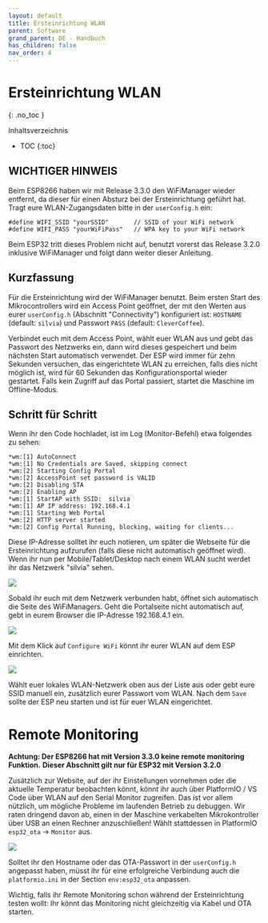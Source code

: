 ```yaml
---
layout: default
title: Ersteinrichtung WLAN
parent: Software
grand_parent: DE - Handbuch
has_children: false
nav_order: 4
---
```



# Ersteinrichtung WLAN
{: .no_toc }

Inhaltsverzeichnis

* TOC
{:toc}


## WICHTIGER HINWEIS

Beim ESP8266 haben wir mit Release 3.3.0 den WiFiManager wieder entfernt, da dieser für einen Absturz bei der Ersteinrichtung geführt hat. Tragt eure WLAN-Zugangsdaten bitte in der `userConfig.h` ein:

```
#define WIFI_SSID "yourSSID"       // SSID of your WiFi network
#define WIFI_PASS "yourWiFiPass"   // WPA key to your WiFi network
```

Beim ESP32 tritt dieses Problem nicht auf, benutzt vorerst das Release 3.2.0 inklusive WiFiManager und folgt dann weiter dieser Anleitung.


## Kurzfassung

Für die Ersteinrichtung wird der WiFiManager benutzt. Beim ersten Start des Mikrocontrollers wird ein Access Point geöffnet, der mit den Werten aus eurer `userConfig.h` (Abschnitt "Connectivity") konfiguriert ist: `HOSTNAME` (default: `silvia`) und Passwort `PASS` (default: `CleverCoffee`).

Verbindet euch mit dem Access Point, wählt euer WLAN aus und gebt das Passwort des Netzwerks ein, dann wird dieses gespeichert und beim nächsten Start automatisch verwendet.
Der ESP wird immer für zehn Sekunden versuchen, das eingerichtete WLAN zu erreichen, falls dies nicht möglich ist, wird für 60 Sekunden das Konfigurationsportal wieder gestartet. Falls kein Zugriff auf das Portal passiert, startet die Maschine im Offline-Modus.


## Schritt für Schritt

Wenn ihr den Code hochladet, ist im Log (Monitor-Befehl) etwa folgendes zu sehen:

```
*wm:[1] AutoConnect
*wm:[1] No Credentials are Saved, skipping connect
*wm:[2] Starting Config Portal
*wm:[2] AccessPoint set password is VALID
*wm:[2] Disabling STA
*wm:[2] Enabling AP
*wm:[1] StartAP with SSID:  silvia
*wm:[1] AP IP address: 192.168.4.1
*wm:[1] Starting Web Portal
*wm:[2] HTTP server started
*wm:[2] Config Portal Running, blocking, waiting for clients...
```

Diese IP-Adresse solltet ihr euch notieren, um später die Webseite für die Ersteinrichtung aufzurufen (falls diese nicht automatisch geöffnet wird).
Wenn ihr nun per Mobile/Tablet/Desktop nach einem WLAN sucht werdet ihr das Netzwerk "silvia" sehen.

![](../../img/wlan-setup1.PNG)

Sobald ihr euch mit dem Netzwerk verbunden habt, öffnet sich automatisch die Seite des WiFiManagers. Geht die Portalseite nicht automatisch auf, gebt in eurem Browser die IP-Adresse 192.168.4.1 ein.

![](../../img/wlan-setup2.PNG)

Mit dem Klick auf `Configure WiFi` könnt ihr eurer WLAN auf dem ESP einrichten.

![](../../img/wlan-setup3.PNG)

Wählt euer lokales WLAN-Netzwerk oben aus der Liste aus oder gebt eure SSID manuell ein, zusätzlich eurer Passwort vom WLAN.
Nach dem `Save` sollte der ESP neu starten und ist für euer WLAN eingerichtet.


# Remote Monitoring
**Achtung: Der ESP8266 hat mit Version 3.3.0 keine remote monitoring Funktion.**
**Dieser Abschnitt gilt nur für ESP32 mit Version 3.2.0**

Zusätzlich zur Website, auf der ihr Einstellungen vornehmen oder die aktuelle Temperatur beobachten könnt, könnt ihr auch über PlatformIO / VS Code über WLAN auf den Serial Monitor zugreifen.
Das ist vor allem nützlich, um mögliche Probleme im laufenden Betrieb zu debuggen. Wir raten dringend davon ab, einen in der Maschine verkabelten Mikrokontroller über USB an einen Rechner anzuschließen!
Wählt stattdessen in PlatformIO `esp32_ota` -> `Monitor` aus.

![](../../img/remote_monitor.png)

Solltet ihr den Hostname oder das OTA-Passwort in der `userConfig.h` angepasst haben, müsst ihr für eine erfolgreiche Verbindung auch die `platformio.ini` in der Section `env:esp32_ota` anpassen.

Wichtig, falls ihr Remote Monitoring schon während der Ersteinrichtung testen wollt: Ihr könnt das Monitoring nicht gleichzeitig via Kabel und OTA starten.
